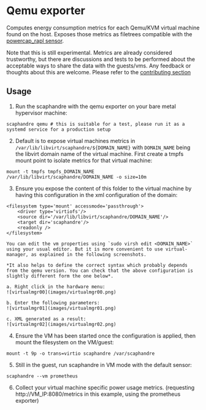 # Qemu exporter

Computes energy consumption metrics for each Qemu/KVM virtual machine found on the host.
Exposes those metrics as filetrees compatible with the [powercap_rapl sensor](sensor-powercap_rapl.md).

Note that this is still experimental. Metrics are already considered trustworthy, but there are discussions and tests to be performed about the acceptable ways to share the data with the guests/vms. Any feedback or thoughts about this are welcome. Please refer to the [contributing section](../contributing.md)

## Usage

1. Run the scaphandre with the qemu exporter on your bare metal hypervisor machine:

<!-- mdbook-xgettext:skip -->
```
scaphandre qemu # this is suitable for a test, please run it as a systemd service for a production setup
```

2. Default is to expose virtual machines metrics in `/var/lib/libvirt/scaphandre/${DOMAIN_NAME}` with `DOMAIN_NAME` being the libvirt domain name of the virtual machine.
First create a tmpfs mount point to isolate metrics for that virtual machine:

<!-- mdbook-xgettext:skip -->
```
mount -t tmpfs tmpfs_DOMAIN_NAME /var/lib/libvirt/scaphandre/DOMAIN_NAME -o size=10m
```

3. Ensure you expose the content of this folder to the virtual machine by having this configuration in the xml configuration of the domain:

<!-- mdbook-xgettext:skip -->
```
<filesystem type='mount' accessmode='passthrough'>
    <driver type='virtiofs'/>
    <source dir='/var/lib/libvirt/scaphandre/DOMAIN_NAME'/>
    <target dir='scaphandre'/>
    <readonly />
</filesystem>
```

    You can edit the vm properties using `sudo virsh edit <DOMAIN_NAME>` using your usual editor. But it is more convenient to use virtual-manager, as explained in the following screenshots.

    *It also helps to define the correct syntax which probably depends from the qemu version. You can check that the above configuration is slightly different form the one below*.

    a. Right click in the hardware menu:
    ![virtualmgr00](images/virtualmgr00.png)

    b. Enter the following parameters:
    ![virtualmgr01](images/virtualmgr01.png)

    c. XML generated as a result:
    ![virtualmgr02](images/virtualmgr02.png)

4. Ensure the VM has been started once the configuration is applied, then mount the filesystem on the VM/guest:

<!-- mdbook-xgettext:skip -->
```
mount -t 9p -o trans=virtio scaphandre /var/scaphandre
```

5. Still in the guest, run scaphandre in VM mode with the default sensor:

<!-- mdbook-xgettext:skip -->
```
scaphandre --vm prometheus
```

6. Collect your virtual machine specific power usage metrics. (requesting http://VM_IP:8080/metrics in this example, using the prometheus exporter)

